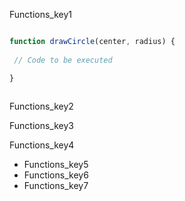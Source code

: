 Functions_key1


```javascript

function drawCircle(center, radius) {
 
 // Code to be executed

}
 
```

Functions_key2

 
Functions_key3


Functions_key4


- Functions_key5
- Functions_key6
- Functions_key7
